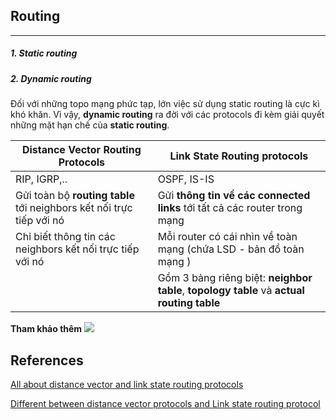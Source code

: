## Routing 
___
##### 1. Static routing

##### 2. Dynamic routing
Đối với những topo mạng phức tạp, lớn việc sử dụng static routing là cực kì khó khăn. Vì vậy, **dynamic routing** ra đời với các protocols đi kèm giải quyết những mặt hạn chế của **static routing**. 

| Distance Vector Routing Protocols | Link State Routing protocols |
|---|---|
| RIP, IGRP,.. | OSPF, IS-IS|
|Gửi toàn bộ **routing table** tới neighbors kết nối trực tiếp với nó|Gửi **thông tin về các connected links** tới tất cả các router trong mạng|
|Chỉ biết thông tin các neighbors kết nối trực tiếp với nó| Mỗi router có cái nhìn về toàn mạng (chứa LSD - bản đồ toàn mạng ) | 
| |Gồm 3 bảng riêng biệt: **neighbor table**, **topology table** và **actual routing table** | 

**Tham khảo thêm**
![](https://i2.wp.com/study-ccna.com/wp-content/images/differences_distance_vector_link_state.jpg?resize=1400%2C9999&ssl=1)

## References
[All about distance vector and link state routing protocols](https://www.pluralsight.com/blog/it-ops/dynamic-routing-protocol#:~:text=Dynamic%20Routing%20Protocols-,Distance%20vector%20protocols%20send%20their%20entire%20routing%20table%20to%20directly,the%20routers%20in%20the%20network.&text=Link%20state%20routing%20protocols%20are,fast%20convergence%20and%20high%20reliability.)

[Different between distance vector protocols and Link state routing protocol](https://community.cisco.com/t5/switching/what-different-between-distance-vector-and-link-state-routing/td-p/2900912)
